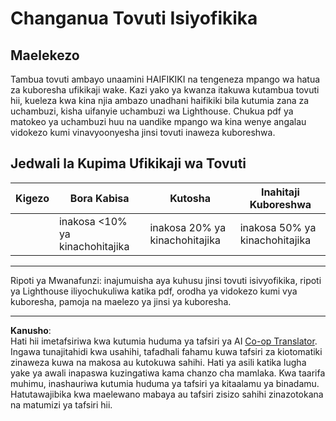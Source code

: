 <!--
CO_OP_TRANSLATOR_METADATA:
{
  "original_hash": "a258597a194e77d4fd469b3cd976b29e",
  "translation_date": "2025-08-28T04:36:30+00:00",
  "source_file": "1-getting-started-lessons/3-accessibility/assignment.md",
  "language_code": "sw"
}
-->
# Changanua Tovuti Isiyofikika

## Maelekezo

Tambua tovuti ambayo unaamini HAIFIKIKI na tengeneza mpango wa hatua za kuboresha ufikikaji wake. 
Kazi yako ya kwanza itakuwa kutambua tovuti hii, kueleza kwa kina njia ambazo unadhani haifikiki bila kutumia zana za uchambuzi, kisha uifanyie uchambuzi wa Lighthouse. Chukua pdf ya matokeo ya uchambuzi huu na uandike mpango wa kina wenye angalau vidokezo kumi vinavyoonyesha jinsi tovuti inaweza kuboreshwa.

## Jedwali la Kupima Ufikikaji wa Tovuti

| Kigezo  | Bora Kabisa | Kutosha | Inahitaji Kuboreshwa |
|---------|-------------|---------|----------------------|
|         | inakosa <10% ya kinachohitajika | inakosa 20% ya kinachohitajika | inakosa 50% ya kinachohitajika |

----
Ripoti ya Mwanafunzi: inajumuisha aya kuhusu jinsi tovuti isivyofikika, ripoti ya Lighthouse iliyochukuliwa katika pdf, orodha ya vidokezo kumi vya kuboresha, pamoja na maelezo ya jinsi ya kuboresha.

---

**Kanusho**:  
Hati hii imetafsiriwa kwa kutumia huduma ya tafsiri ya AI [Co-op Translator](https://github.com/Azure/co-op-translator). Ingawa tunajitahidi kwa usahihi, tafadhali fahamu kuwa tafsiri za kiotomatiki zinaweza kuwa na makosa au kutokuwa sahihi. Hati ya asili katika lugha yake ya awali inapaswa kuzingatiwa kama chanzo cha mamlaka. Kwa taarifa muhimu, inashauriwa kutumia huduma ya tafsiri ya kitaalamu ya binadamu. Hatutawajibika kwa maelewano mabaya au tafsiri zisizo sahihi zinazotokana na matumizi ya tafsiri hii.